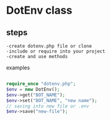 # DotEnv class

## steps

```
-create dotenv.php file or clone
-include or require into your project
-create and use methods
```


examples
```php

require_once "dotenv.php";
$env = new DotEnv();
$env->get("BOT_NAME");
$env->set("BOT_NAME", "new name");
// saving into new file or .env
$env->save("new-file");

```

